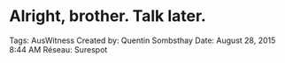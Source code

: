 # Alright, brother. Talk later.

Tags: AusWitness
Created by: Quentin Sombsthay
Date: August 28, 2015 8:44 AM
Réseau: Surespot